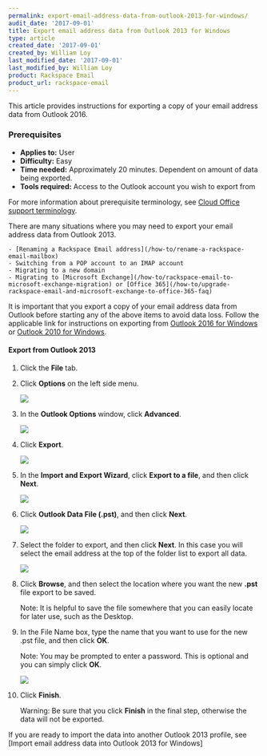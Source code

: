 ```yaml
---
permalink: export-email-address-data-from-outlook-2013-for-windows/
audit_date: '2017-09-01'
title: Export email address data from Outlook 2013 for Windows
type: article
created_date: '2017-09-01'
created_by: William Loy
last_modified_date: '2017-09-01'
last_modified_by: William Loy
product: Rackspace Email
product_url: rackspace-email
---
```


This article provides instructions for exporting a copy of your email address data from Outlook 2016.

### Prerequisites

- **Applies to:** User
- **Difficulty:** Easy
- **Time needed:** Approximately 20 minutes. Dependent on amount of data being exported.
- **Tools required:**  Access to the Outlook account you wish to export from

For more information about prerequisite terminology, see [Cloud Office support terminology](/how-to/cloud-office-support-terminology).


There are many situations where you may need to export your email address data from Outlook 2013.

    - [Renaming a Rackspace Email address](/how-to/rename-a-rackspace-email-mailbox)
    - Switching from a POP account to an IMAP account
    - Migrating to a new domain
    - Migrating to [Microsoft Exchange](/how-to/rackspace-email-to-microsoft-exchange-migration) or [Office 365](/how-to/upgrade-rackspace-email-and-microsoft-exchange-to-office-365-faq)

It is important that you export a copy of your email address data from Outlook before starting any of the above items to avoid data loss. Follow the applicable link for instructions on exporting from [Outlook 2016 for Windows](/how-to/export-email-address-from-outlook-2016-for-windows/) or [Outlook 2010 for Windows](/how-to/export-email-address-data-from-outlook-2010-for-windows).


#### Export from Outlook 2013

1. Click the **File** tab.
2. Click **Options** on the left side menu.

    <img src="{% asset_path rackspace-email/export-email-address-from-outlook-2016-for-windows/options2013.png %}" />

3. In the **Outlook Options** window, click **Advanced**.

    <img src="{% asset_path rackspace-email/export-email-address-from-outlook-2016-for-windows/advanced2013.png %}" />

4. Click **Export**.

    <img src="{% asset_path rackspace-email/export-email-address-from-outlook-2016-for-windows/export2013.png %}" />

5. In the **Import and Export Wizard**, click **Export to a file**, and then click **Next**.

    <img src="{% asset_path rackspace-email/export-email-address-from-outlook-2016-for-windows/export_to_file2013.png %}" />

6. Click **Outlook Data File (.pst)**, and then click **Next**.

    <img src="{% asset_path rackspace-email/export-email-address-from-outlook-2016-for-windows/outlook_data-file2013.png %}" />

7. Select the folder to export, and then click **Next**. In this case you will select the email address at the top of the folder list to export all data.

    <img src="{% asset_path rackspace-email/export-email-address-from-outlook-2016-for-windows/export_folder_list2013.png %}" />

8. Click **Browse**, and then select the location where you want the new **.pst** file export to be saved.

    Note: It is helpful to save the file somewhere that you can easily locate for later use, such as the Desktop.

9. In the File Name box, type the name that you want to use for the new .pst file, and then click **OK**.

    Note: You may be prompted to enter a password. This is optional and you can simply click **OK**.

    <img src="{% asset_path rackspace-email/export-email-address-from-outlook-2016-for-windows/browse_finish2013.png %}" />

10. Click **Finish**.

    Warning: Be sure that you click **Finish** in the final step, otherwise the data will not be exported.

If you are ready to import the data into another Outlook 2013 profile, see [Import email address data into Outlook 2013 for Windows]
